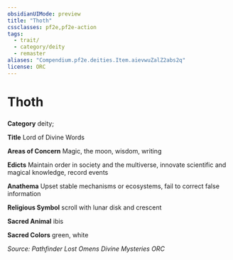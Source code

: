 ```yaml
---
obsidianUIMode: preview
title: "Thoth"
cssclasses: pf2e,pf2e-action
tags:
  - trait/
  - category/deity
  - remaster
aliases: "Compendium.pf2e.deities.Item.aievwuZalZ2abs2q"
license: ORC
---
```

# Thoth

### 

**Category** deity; 




**Title** Lord of Divine Words

**Areas of Concern** Magic, the moon, wisdom, writing

**Edicts** Maintain order in society and the multiverse, innovate scientific and magical knowledge, record events

**Anathema** Upset stable mechanisms or ecosystems, fail to correct false information

**Religious Symbol** scroll with lunar disk and crescent

**Sacred Animal** ibis

**Sacred Colors** green, white

*Source: Pathfinder Lost Omens Divine Mysteries*
*ORC*